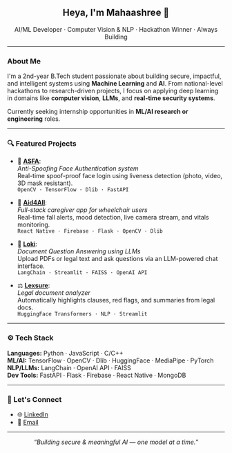 <h2 align="center">Heya, I'm Mahaashree 👋</h2>
<p align="center">AI/ML Developer · Computer Vision & NLP · Hackathon Winner · Always Building</p>

---

###  About Me

I'm a 2nd-year B.Tech student passionate about building secure, impactful, and intelligent systems using **Machine Learning** and **AI**. From national-level hackathons to research-driven projects, I focus on applying deep learning in domains like **computer vision**, **LLMs**, and **real-time security systems**.

Currently seeking internship opportunities in **ML/AI research or engineering** roles.

---

### 🔍 Featured Projects

- 🔐 [**ASFA**](https://github.com/Mahaashree/ASFA):  
  *Anti-Spoofing Face Authentication system*  
  Real-time spoof-proof face login using liveness detection (photo, video, 3D mask resistant).  
  `OpenCV · TensorFlow · Dlib · FastAPI`

- 🧬 [**Aid4All**](https://github.com/Mahaashree/Aid4All):  
  *Full-stack caregiver app for wheelchair users*  
  Real-time fall alerts, mood detection, live camera stream, and vitals monitoring.  
  `React Native · Firebase · Flask · OpenCV · Dlib`

- 📄 [**Loki**](https://github.com/Mahaashree/LLM-QA-Documents):  
  *Document Question Answering using LLMs*  
  Upload PDFs or legal text and ask questions via an LLM-powered chat interface.  
  `LangChain · Streamlit · FAISS · OpenAI API`

- ⚖️ [**Lexsure**](https://github.com/Mahaashree/Lexsure-Legal-Doc-Analyzer):  
  *Legal document analyzer*  
  Automatically highlights clauses, red flags, and summaries from legal docs.  
  `HuggingFace Transformers · NLP · Streamlit`

---

### ⚙️ Tech Stack

**Languages:** Python · JavaScript · C/C++  
**ML/AI:** TensorFlow · OpenCV · Dlib · HuggingFace · MediaPipe · PyTorch  
**NLP/LLMs:** LangChain · OpenAI API · FAISS  
**Dev Tools:** FastAPI · Flask · Firebase · React Native · MongoDB

---

### 🤝 Let's Connect

- 🌐 [LinkedIn](https://www.linkedin.com/in/mahaashree-anburaj/)
- 💌 [Email](mailto:mahaashreeofficial@gmail.com)

---

<p align="center"><i>“Building secure & meaningful AI — one model at a time.”</i></p>
